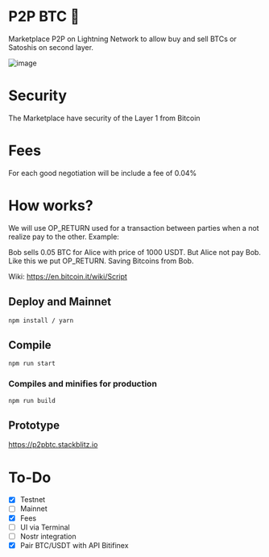 # P2P BTC 🔑
Marketplace P2P on Lightning Network to allow buy and sell BTCs or Satoshis on second layer.

![image](https://user-images.githubusercontent.com/83122757/208185368-8b25d762-3b7c-4ea9-a768-d122d8a37e7b.png)

# Security

The Marketplace have security of the Layer 1 from Bitcoin

# Fees

For each good negotiation will be include  a fee of 0.04%

# How works? 

We will use OP_RETURN used for a transaction between parties when a not realize pay to the other.
Example:

Bob sells 0.05 BTC for Alice with price of 1000 USDT. But Alice not pay Bob. Like this we put OP_RETURN. Saving Bitcoins from Bob.

Wiki: https://en.bitcoin.it/wiki/Script

## Deploy and Mainnet

```
npm install / yarn
```

## Compile
```
npm run start
```

### Compiles and minifies for production
```
npm run build
```
## Prototype

https://p2pbtc.stackblitz.io

# To-Do

- [X] Testnet
- [ ] Mainnet
- [X] Fees
- [ ] UI via Terminal
- [ ] Nostr integration
- [X] Pair BTC/USDT with API Bitifinex
